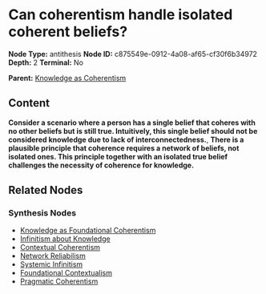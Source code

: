 # Can coherentism handle isolated coherent beliefs?

**Node Type:** antithesis
**Node ID:** c875549e-0912-4a08-af65-cf30f6b34972
**Depth:** 2
**Terminal:** No

**Parent:** [Knowledge as Coherentism](knowledge-as-coherentism-thesis-5a48aa0c-936b-49c0-9651-67bacb70ec32.md)

## Content

**Consider a scenario where a person has a single belief that coheres with no other beliefs but is still true. Intuitively, this single belief should not be considered knowledge due to lack of interconnectedness.**, **There is a plausible principle that coherence requires a network of beliefs, not isolated ones. This principle together with an isolated true belief challenges the necessity of coherence for knowledge.**

## Related Nodes

### Synthesis Nodes

- [Knowledge as Foundational Coherentism](knowledge-as-foundational-coherentism-synthesis-0d76d8c5-ff59-409d-9af1-3e46417323da.md)
- [Infinitism about Knowledge](infinitism-about-knowledge-synthesis-3edafc74-05c8-4c31-a1a7-9c807f7ce51e.md)
- [Contextual Coherentism](contextual-coherentism-synthesis-2ecc5db1-d8c4-47aa-8c9f-4efc05d6d017.md)
- [Network Reliabilism](network-reliabilism-synthesis-6c115972-dbb4-46ae-a17f-ba3ef0111b17.md)
- [Systemic Infinitism](systemic-infinitism-synthesis-b18599f4-6814-497a-83f5-fea0546db0e5.md)
- [Foundational Contextualism](foundational-contextualism-synthesis-94bcc013-aa7c-4349-8f94-3a5166969ace.md)
- [Pragmatic Coherentism](pragmatic-coherentism-synthesis-48c6fdab-111f-40d3-9729-fa28ed8f6fdc.md)
